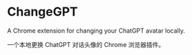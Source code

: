 # ChangeGPT

A Chrome extension for changing your ChatGPT avatar locally.  

一个本地更换 ChatGPT 对话头像的 Chrome 浏览器插件。
